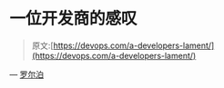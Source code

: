 # 一位开发商的感叹

> 原文:[https://devops.com/a-developers-lament/](https://devops.com/a-developers-lament/)

— [罗尔泊](https://devops.com/author/breselman/)
